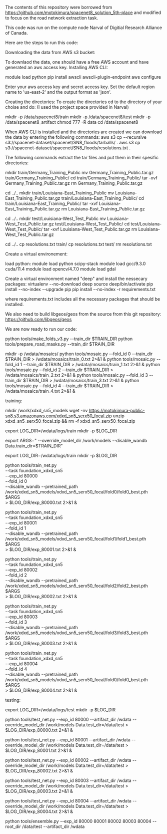 The contents of this repository were borrowed from https://github.com/motokimura/spacenet8_solution_5th-place and modified to focus on the road network extraction task. 

This code was run on the compute node Narval of Digitial Research Alliance of Canada.

Here are the steps to run this code:

Downloading the data from AWS s3 bucket:

To downlaod the data, one should have a free AWS account and have generated an aws access key.
Installing AWS CLI:

module load python
pip install awscli awscli-plugin-endpoint
aws configure

Enter your aws access key and secret access key. Set the default region name to 'us-east-2' and 
the output format as 'json'.

Creating the directories:
To create the directories cd to the directory of your choise and do:
(I used the project space provided in Narval)

mkdir -p /data/spacenet8/train
mkdir -p /data/spacenet8/test
mkdir -p /data/spacenet8_artifact
chmod 777 -R data
cd /data/spacenet8

When AWS CLI is installed and the directories are created we can download the data by entering the following commands:
aws s3 cp --recursive s3://spacenet-dataset/spacenet/SN8_floods/tarballs/ .
aws s3 cp s3://spacenet-dataset/spacenet/SN8_floods/resolutions.txt .

The following commands extract the tar files and put them in their spesific directories:

mkdir train/Germany_Training_Public
mv Germany_Training_Public.tar.gz train/Germany_Training_Public/
cd train/Germany_Training_Public/
tar -xvf Germany_Training_Public.tar.gz 
rm Germany_Training_Public.tar.gz

cd ../..
mkdir train/Louisiana-East_Training_Public
mv Louisiana-East_Training_Public.tar.gz train/Louisiana-East_Training_Public/
cd train/Louisiana-East_Training_Public/
tar -xvf Louisiana-East_Training_Public.tar.gz
rm Louisiana-East_Training_Public.tar.gz

cd ../..
mkdir test/Louisiana-West_Test_Public
mv Louisiana-West_Test_Public.tar.gz test/Louisiana-West_Test_Public/
cd test/Louisiana-West_Test_Public/
tar -xvf Louisiana-West_Test_Public.tar.gz
rm Louisiana-West_Test_Public.tar.gz

cd ../..
cp resolutions.txt train/
cp resolutions.txt test/
rm resolutions.txt


Create a virtual environement:

load python:
module load python scipy-stack
module load gcc/9.3.0  cuda/11.4
module load opencv/4.7.0
module load gdal


Create a virtual environment named "deep" and install the nessecary packages:
virtualenv --no-download deep
source deep/bin/activate
pip install --no-index --upgrade pip
pip install --no-index -r requirements.txt

where requirements.txt includes all the necessary packages that should be installed.

We also need to build libgeos/geos from the source from this git repository: 
https://github.com/libgeos/geos

We are now ready to run our code:

python tools/make_folds_v3.py --train_dir $TRAIN_DIR
python tools/prepare_road_masks.py --train_dir $TRAIN_DIR

mkdir -p /wdata/mosaics/
python tools/mosaic.py --fold_id 0 --train_dir $TRAIN_DIR > /wdata/mosaics/train_0.txt 2>&1 &
python tools/mosaic.py --fold_id 1 --train_dir $TRAIN_DIR > /wdata/mosaics/train_1.txt 2>&1 &
python tools/mosaic.py --fold_id 2 --train_dir $TRAIN_DIR > /wdata/mosaics/train_2.txt 2>&1 &
python tools/mosaic.py --fold_id 3 --train_dir $TRAIN_DIR > /wdata/mosaics/train_3.txt 2>&1 &
python tools/mosaic.py --fold_id 4 --train_dir $TRAIN_DIR > /wdata/mosaics/train_4.txt 2>&1 &

training:


mkdir /work/xdxd_sn5_models
wget -nv https://motokimura-public-sn8.s3.amazonaws.com/xdxd_sn5_serx50_focal.zip
unzip xdxd_sn5_serx50_focal.zip && rm -f xdxd_sn5_serx50_focal.zip

export LOG_DIR=/wdata/logs/train
mkdir -p $LOG_DIR

export ARGS=" --override_model_dir /work/models --disable_wandb Data.train_dir=$TRAIN_DIR"

export LOG_DIR=/wdata/logs/train
mkdir -p $LOG_DIR

python tools/train_net.py \
    --task foundation_xdxd_sn5 \
    --exp_id 80000 \
    --fold_id 0 \
    --disable_wandb
    --pretrained_path /work/xdxd_sn5_models/xdxd_sn5_serx50_focal/fold0/fold0_best.pth \
    $ARGS \
    > $LOG_DIR/exp_80000.txt 2>&1 &

python tools/train_net.py \
    --task foundation_xdxd_sn5 \
    --exp_id 80001 \
    --fold_id 1 \
    --disable_wandb
    --pretrained_path /work/xdxd_sn5_models/xdxd_sn5_serx50_focal/fold1/fold1_best.pth \
    $ARGS \
    > $LOG_DIR/exp_80001.txt 2>&1 &

python tools/train_net.py \
    --task foundation_xdxd_sn5 \
    --exp_id 80002 \
    --fold_id 2 \
    --disable_wandb
    --pretrained_path /work/xdxd_sn5_models/xdxd_sn5_serx50_focal/fold2/fold2_best.pth \
    $ARGS \
    > $LOG_DIR/exp_80002.txt 2>&1 &

python tools/train_net.py \
    --task foundation_xdxd_sn5 \
    --exp_id 80003 \
    --fold_id 3 \
    --disable_wandb
    --pretrained_path /work/xdxd_sn5_models/xdxd_sn5_serx50_focal/fold3/fold3_best.pth \
    $ARGS \
    > $LOG_DIR/exp_80003.txt 2>&1 &


python tools/train_net.py \
    --task foundation_xdxd_sn5 \
    --exp_id 80004 \
    --fold_id 4 \
    --disable_wandb
    --pretrained_path /work/xdxd_sn5_models/xdxd_sn5_serx50_focal/fold0/fold0_best.pth \
    $ARGS \
    > $LOG_DIR/exp_80004.txt 2>&1 &


testing:

export LOG_DIR=/wdata/logs/test
mkdir -p $LOG_DIR

python tools/test_net.py --exp_id 80000 --artifact_dir /wdata --override_model_dir /work/models Data.test_dir=/data/test > $LOG_DIR/exp_80000.txt 2>&1 &

python tools/test_net.py --exp_id 80001 --artifact_dir /wdata --override_model_dir /work/models Data.test_dir=/data/test > $LOG_DIR/exp_80001.txt 2>&1 &

python tools/test_net.py --exp_id 80002 --artifact_dir /wdata --override_model_dir /work/models Data.test_dir=/data/test > $LOG_DIR/exp_80002.txt 2>&1 &

python tools/test_net.py --exp_id 80003 --artifact_dir /wdata --override_model_dir /work/models Data.test_dir=/data/test > $LOG_DIR/exp_80003.txt 2>&1 &

python tools/test_net.py --exp_id 80004 --artifact_dir /wdata --override_model_dir /work/models Data.test_dir=/data/test > $LOG_DIR/exp_80004.txt 2>&1 &

python tools/ensemble.py --exp_id 80000 80001 80002 80003 80004 --root_dir /data/test --artifact_dir /wdata
